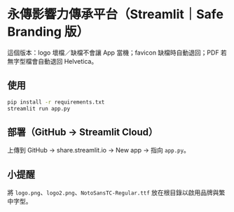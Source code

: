 # 永傳影響力傳承平台（Streamlit｜Safe Branding 版）

這個版本：logo 壞檔／缺檔不會讓 App 當機；favicon 缺檔時自動退回；PDF 若無字型檔會自動退回 Helvetica。

## 使用
```bash
pip install -r requirements.txt
streamlit run app.py
```

## 部署（GitHub → Streamlit Cloud）
上傳到 GitHub → share.streamlit.io → New app → 指向 `app.py`。

## 小提醒
將 `logo.png`、`logo2.png`、`NotoSansTC-Regular.ttf` 放在根目錄以啟用品牌與繁中字型。
